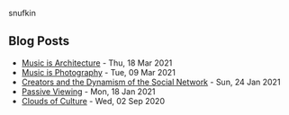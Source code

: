 snufkin

## Blog Posts
<!-- blog starts -->
* [Music is Architecture](https://snufk.in/blog/music-architecture.html) - Thu, 18 Mar 2021
* [Music is Photography](https://snufk.in/blog/music-photography.html) - Tue, 09 Mar 2021
* [Creators and the Dynamism of the Social Network](https://snufk.in/blog/creators-social-networks.html) - Sun, 24 Jan 2021
* [Passive Viewing](https://snufk.in/blog/passive-viewing.html) - Mon, 18 Jan 2021
* [Clouds of Culture](https://snufk.in/blog/clouds-of-culture.html) - Wed, 02 Sep 2020
<!-- blog ends -->
